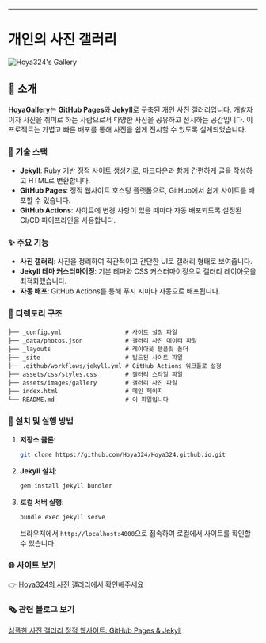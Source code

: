 ---

# 개인의 사진 갤러리

![Hoya324's Gallery](https://img1.daumcdn.net/thumb/R1280x0/?scode=mtistory2&fname=https%3A%2F%2Fblog.kakaocdn.net%2Fdn%2FFQY5T%2FbtsKluoABrz%2F3fuIrzirwkcEmUKpZKm0f0%2Fimg.png)

## 📸 소개

**HoyaGallery**는 **GitHub Pages**와 **Jekyll**로 구축된 개인 사진 갤러리입니다. 
개발자이자 사진을 취미로 하는 사람으로서 다양한 사진을 공유하고 전시하는 공간입니다. 이 프로젝트는 가볍고 빠른 배포를 통해 사진을 쉽게 전시할 수 있도록 설계되었습니다.

### 🔨 기술 스택

- **Jekyll**: Ruby 기반 정적 사이트 생성기로, 마크다운과 함께 간편하게 글을 작성하고 HTML로 변환합니다.
- **GitHub Pages**: 정적 웹사이트 호스팅 플랫폼으로, GitHub에서 쉽게 사이트를 배포할 수 있습니다.
- **GitHub Actions**: 사이트에 변경 사항이 있을 때마다 자동 배포되도록 설정된 CI/CD 파이프라인을 사용합니다.

### ✨ 주요 기능

- **사진 갤러리**: 사진을 정리하여 직관적이고 간단한 UI로 갤러리 형태로 보여줍니다.
- **Jekyll 테마 커스터마이징**: 기본 테마와 CSS 커스터마이징으로 갤러리 레이아웃을 최적화했습니다.
- **자동 배포**: GitHub Actions를 통해 푸시 시마다 자동으로 배포됩니다.

### 📂 디렉토리 구조

```
├── _config.yml                  # 사이트 설정 파일
├── _data/photos.json            # 갤러리 사진 데이터 파일
├── _layouts                     # 레이아웃 템플릿 폴더
├── _site                        # 빌드된 사이트 파일
├── .github/workflows/jekyll.yml # GitHub Actions 워크플로 설정
├── assets/css/styles.css        # 갤러리 스타일 파일
├── assets/images/gallery        # 갤러리 사진 파일
├── index.html                   # 메인 페이지
└── README.md                    # 이 파일입니다
```

### 🚀 설치 및 실행 방법

1. **저장소 클론**:
   ```bash
   git clone https://github.com/Hoya324/Hoya324.github.io.git
   ```
2. **Jekyll 설치**:
   ```bash
   gem install jekyll bundler
   ```
3. **로컬 서버 실행**:
   ```bash
   bundle exec jekyll serve
   ```
   브라우저에서 `http://localhost:4000`으로 접속하여 로컬에서 사이트를 확인할 수 있습니다.

### 🌐 사이트 보기

👉 [Hoya324의 사진 갤러리](https://hoya324.github.io)에서 확인해주세요

### 🗞️ 관련 블로그 보기

[심플한 사진 갤러리 정적 웹사이트: GitHub Pages & Jekyll](https://hoya324.tistory.com/entry/%EA%B0%9C%EB%B0%9C%EC%9E%90%EA%B0%80-%EB%A7%8C%EB%93%9C%EB%8A%94-%EC%8B%AC%ED%94%8C%ED%95%9C-%EC%82%AC%EC%A7%84-%EA%B0%A4%EB%9F%AC%EB%A6%AC-%EC%9B%B9%EC%82%AC%EC%9D%B4%ED%8A%B8-GitHub-Pages-Jekyll)

